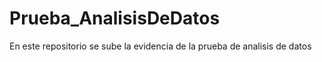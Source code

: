 # Prueba_AnalisisDeDatos
En este repositorio se sube la evidencia de la prueba de analisis de datos 
